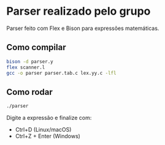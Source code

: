 # Parser realizado pelo grupo

Parser feito com Flex e Bison para expressões matemáticas.

## Como compilar

```bash
bison -d parser.y
flex scanner.l
gcc -o parser parser.tab.c lex.yy.c -lfl
```

## Como rodar

```bash
./parser
```

Digite a expressão e finalize com:
- Ctrl+D (Linux/macOS)
- Ctrl+Z + Enter (Windows)
